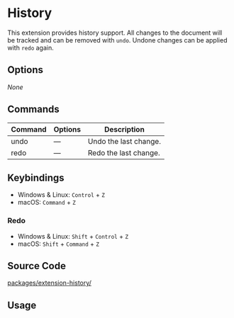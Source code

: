 # History

This extension provides history support. All changes to the document will be tracked and can be removed with `undo`. Undone changes can be applied with `redo` again.

## Options

_None_

## Commands

| Command | Options | Description           |
| ------- | ------- | --------------------- |
| undo    | —       | Undo the last change. |
| redo    | —       | Redo the last change. |

## Keybindings

- Windows & Linux: `Control` + `Z`
- macOS: `Command` + `Z`

### Redo

- Windows & Linux: `Shift` + `Control` + `Z`
- macOS: `Shift` + `Command` + `Z`

## Source Code

[packages/extension-history/](https://github.com/ueberdosis/tiptap-next/blob/main/packages/extension-history/)

## Usage

<demo name="Extensions/History" highlight="3-8,20,39" />
